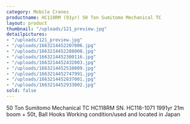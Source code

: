 ```yaml
---
category: Mobile Cranes
productname: HC118RM (91yr) 50 Ton Sumitomo Mechanical TC
layout: product
thumbnail: "/uploads/121_preview.jpg"
detailpictures:
- "/uploads/121_preview.jpg"
- "/uploads/1663214452207006.jpg"
- "/uploads/1663214452288008.jpg"
- "/uploads/1663214452300116.jpg"
- "/uploads/1663214452432003.jpg"
- "/uploads/1663214452510009.jpg"
- "/uploads/1663214452747991.jpg"
- "/uploads/1663214452837001.jpg"
- "/uploads/1663214452933002.jpg"
sold: false
---
```


50 Ton Sumitomo Mechanical TC
HC118RM
SN. HC118-1071
1991yr
21m boom + 50t, Ball Hooks
Working condition/used and located in Japan


